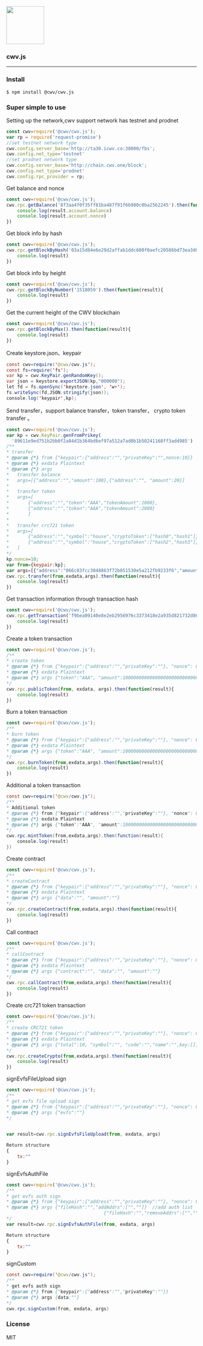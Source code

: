 
<img src="https://cwv.io/images/logo1Normal.svg" width="100">

### cwv.js
-----------------------

### Install

```
$ npm install @cwv/cwv.js
```

### Super simple to use

Setting up the network,cwv support network has testnet and prodnet
```js
const cwv=require('@cwv/cwv.js');
var rp = require('request-promise')
//set testnet network type
cwv.config.server_base='http://ta30.icwv.co:38000/fbs';
cwv.config.net_type='testnet'
//set prodnet network type
cwv.config.server_base='http://chain.cwv.one/block';
cwv.config.net_type='prodnet'
cwv.config.rpc_provider = rp;
```

Get balance and nonce
```js
const cwv=require('@cwv/cwv.js');
cwv.rpc.getBalance('8f3aa4f0f35ff81ba487f91f6b980c0ba2562245').then(function(result){
    console.log(result.account.balance)
    console.log(result.account.nonce)
})
```

Get block info by hash
```js
const cwv=require('@cwv/cwv.js');
cwv.rpc.getBlockByHash('03a15d84e6e29d2affab1ddc680f0aefc20586bd73ea3d81dcf6505924cfb86c').then(function(result){
    console.log(result)
})
```
Get block info by height
```js
const cwv=require('@cwv/cwv.js');
cwv.rpc.getBlockByNumber('1518059').then(function(result){
    console.log(result)
})
```
Get the current height of the CWV blockchain
```js
const cwv=require('@cwv/cwv.js');
cwv.rpc.getBlockByMax().then(function(result){
    console.log(result)
})
```

Create keystore.json、keypair

```java
const cwv=require('@cwv/cwv.js');
const fs=require('fs');
var kp = cwv.KeyPair.genRandomKey();
var json = keystore.exportJSON(kp,"000000");
let fd = fs.openSync('keystore.json', 'w+');
fs.writeSync(fd,JSON.stringify(json));
console.log('keypair',kp);
```

Send transfer，support balance transfer，token transfer， crypto token transfer 。

```js
const cwv=require('@cwv/cwv.js');
var kp = cwv.KeyPair.genFromPrikey(
  '89611e9ed751b2bb0f2a84d1b364bd6ef97a512a7ad0b1b50241168ff3add985')
/**
* transfer
* @param {*} from {"keypair":{"address":"","privateKey":"",nonce:10}}
* @param {*} exdata Plaintext
* @param {*} args 
* 	transfer balance
* 	args=[{"address":"","amount":100},{"address":"", "amount":20}]
* 
* 	transfer token
* 	args=[
* 		{"address":"","token":"AAA","tokenAmount":1000},
* 		{"address":"","token":"AAA","tokenAmount":2000}
*		]
* 
* 	transfer crc721 token
* 	args=[
* 		{"address":"","symbol":"house","cryptoToken":["hash0","hash1"]},
* 		{"address":"","symbol":"house","cryptoToken":["hash2","hash3"]}
* 	]
*/
kp.nonce=10;
var from={keypair:kp};
var args=[{"address":"066c03fcc3048863f72b051530e5a212fb9233f6","amount":1}]
cwv.rpc.transfer(from,exdata,args).then(function(result){
    console.log(result)
})
```

Get transaction information through transaction hash
```js
const cwv=require('@cwv/cwv.js');
cwv.rpc.getTransaction('f9bea09140e8e2eb2956976c3373418e2a935d821732d86bce33117d17314088').then(function(result){
    console.log(result)
})
```

Create a token transaction
```js
const cwv=require('@cwv/cwv.js');
/**
* create token
* @param {*} from {"keypair":{"address":"","privateKey":""}, "nonce": 0}
* @param {*} exdata Plaintext
* @param {*} args {"token":"AAA", "amount":10000000000000000000000000000,"opCode":0}
*/
cwv.rpc.publicToken(from, exdata, args).then(function(result){
    console.log(result)
})
```
Burn a token transaction

```js
const cwv=require('@cwv/cwv.js');
/**
* burn token
* @param {*} from {"keypair":{"address":"","privateKey":""}, "nonce": 0}
* @param {*} exdata Plaintext
* @param {*} args {"token":"AAA", "amount":10000000000000000000000000000,"opCode":1}
*/
cwv.rpc.burnToken(from,exdata,args).then(function(result){
    console.log(result)
})
```

Additional a token transaction

```java
const cwv=require('@cwv/cwv.js');
/**
* Additional token
* @param {*} from {"keypair":{"address":"","privateKey":""}, "nonce": 0}
* @param {*} exdata Plaintext
* @param {*} args {"token":"AAA", "amount":10000000000000000000000000000,"opCode":2}
*/
cwv.rpc.mintToken(from,exdata,args).then(function(result){
    console.log(result)
})
```

Create contract

```js
const cwv=require('@cwv/cwv.js');
/**
* createContract
* @param {*} from {"keypair":{"address":"","privateKey":""}, "nonce": 0}
* @param {*} exdata Plaintext
* @param {*} args {"data":"", "amount":""}
*/
cwv.rpc.createContract(from,exdata,args).then(function(result){
    console.log(result)
})
```

Call contract

```js
const cwv=require('@cwv/cwv.js');
/**
* callContract
* @param {*} from {"keypair":{"address":"","privateKey":""}, "nonce": 0}
* @param {*} exdata Plaintext
* @param {*} args {"contract":"", "data":"", "amount":""}
*/
cwv.rpc.callContract(from,exdata,args).then(function(result){
    console.log(result)
})
```

Create crc721 token transaction
```js
const cwv=require('@cwv/cwv.js');
/**
* create CRC721 token
* @param {*} from {"keypair":{"address":"","privateKey":""}, "nonce": 0}
* @param {*} exdata Plaintext
* @param {*} args {"total":10, "symbol":"", "code":"","name":"",key:[],value:[]}
*/
cwv.rpc.createCrypto(from,exdata,args).then(function(result){
    console.log(result)
})
```
signEvfsFileUpload sign

```js
const cwv=require('@cwv/cwv.js');
/**
* get evfs file upload sign
* @param {*} from {"keypair":{"address":"","privateKey":""}, "nonce": 0}
* @param {*} args {"evfs":""}
*/


var result=cwv.rpc.signEvfsFileUpload(from, exdata, args)

Return structure
{
    tx:""
}
```

signEvfsAuthFile

```js
const cwv=require('@cwv/cwv.js');
/**
* get evfs auth sign
* @param {*} from {"keypair":{"address":"","privateKey":""}, "nonce": 0}
* @param {*} args {"fileHash":"","addAddrs":["",""]}  //add auth list
									{"fileHash":"","removeAddrs":["",""]} //remove auth list
*/
var result=cwv.rpc.signEvfsAuthFile(from, exdata, args)

Return structure
{
    tx:""
}
```

signCustom

```java
const cwv=require('@cwv/cwv.js');
/**
* get evfs auth sign
* @param {*} from {"keypair":{"address":"","privateKey":""}}
* @param {*} args {data:""}
*/
cwv.rpc.signCustom(from, exdata, args)
```



### License

MIT
